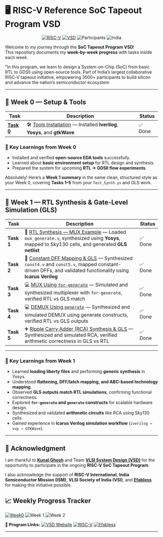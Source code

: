 # 🖥️ RISC-V Reference SoC Tapeout Program VSD
<div align="center">

[![RISC-V](https://img.shields.io/badge/RISC--V-SoC%20Tapeout-blue?style=for-the-badge&logo=riscv)](https://riscv.org/)
[![VSD](https://img.shields.io/badge/VSD-Program-orange?style=for-the-badge)](https://vsdiat.vlsisystemdesign.com/)
![Participants](https://img.shields.io/badge/Participants-3500+-success?style=for-the-badge)
![India](https://img.shields.io/badge/Made%20in-India-saffron?style=for-the-badge&logo=data:image/svg+xml;base64,PHN2ZyB3aWR0aD0iMjQiIGhlaWdodD0iMjQiIHZpZXdCb3g9IjAgMCAyNCAyNCIgZmlsbD0ibm9uZSIgeG1sbnM9Imh0dHA6Ly93d3cudzMub3JnLzIwMDAvc3ZnIj4KPHJlY3Qgd2lkdGg9IjI0IiBoZWlnaHQ9IjgiIGZpbGw9IiNGRjk5MzMiLz4KPHJlY3QgeT0iOCIgd2lkdGg9IjI0IiBoZWlnaHQ9IjgiIGZpbGw9IiNGRkZGRkYiLz4KPHJlY3QgeT0iMTYiIHdpZHRoPSIyNCIgaGVpZ2h0PSI4IiBmaWxsPSIjMTM4ODA4Ii8+Cjwvc3ZnPgo=)

</div>


Welcome to my journey through the **SoC Tapeout Program VSD**!  
This repository documents my **week-by-week progress** with tasks inside each week.  

"In this program, we learn to design a System-on-Chip (SoC) from basic RTL to GDSII using open-source tools. Part of India’s largest collaborative RISC-V tapeout initiative, empowering 3500+ participants to build silicon and advance the nation’s semiconductor ecosystem

---

## 📅 Week 0 — Setup & Tools

| Task | Description | Status |
|------|-------------|---------|
| [**Task 0**](Week0/Task0/README.md) | 🛠️ [Tools Installation](Week0/Task0/README.md) — Installed **Iverilog**, **Yosys**, and **gtkWave** | ✅ Done |



### 🌟 Key Learnings from Week 0
- Installed and verified **open-source EDA tools** successfully.  
- Learned about **basic environment setup** for RTL design and synthesis.  
- Prepared the system for upcoming **RTL → GDSII flow experiments**.


Absolutely! Here’s a **Week 1 summary** in the same clean, structured style as your Week 0, covering **Tasks 1–5** from your `Test_Synth.ys` and GLS work.

---

## 📅 Week 1 — RTL Synthesis & Gate-Level Simulation (GLS)

| Task       | Description                                                                                                                                                                       | Status |
| ---------- | --------------------------------------------------------------------------------------------------------------------------------------------------------------------------------- | ------ |
| **Task 1** | 🔧 [RTL Synthesis — MUX Example](Week1/README.md#-task-1--rtl-synthesis-mux-example) — Loaded `mux_generate.v`, synthesized using **Yosys**, mapped to Sky130 cells, and generated **GLS netlist**             | ✅ Done |
| **Task 2** | 🎯 [Constant DFF Mapping & GLS](Week1/README.md#-task-2--constant-dff-mapping--gls) — Synthesized `const4.v` and `const5.v`, mapped constant-driven DFFs, and validated functionality using **Icarus Verilog** | ✅ Done |
| **Task 3** | 💻 [MUX Using `for-generate`](Week1/README.md#-task-3--mux-using-for-generate) — Simulated and synthesized multiplexer with `for-generate`, verified RTL vs GLS match                                       | ✅ Done |
| **Task 4** | 💻 [DEMUX Using `generate`](Week1/README.md#-task-4--demux-using-generate) — Synthesized and simulated DEMUX using generate constructs, verified RTL vs GLS outputs                                       | ✅ Done |
| **Task 5** | ➕ [Ripple Carry Adder (RCA) Synthesis & GLS](Week1/README.md#-task-5--ripple-carry-adder-rca) — Synthesized and simulated RCA, verified arithmetic correctness in GLS vs RTL                                | ✅ Done |

---

### 🌟 Key Learnings from Week 1

* Learned **loading liberty files** and performing **generic synthesis** in Yosys.
* Understood **flattening, DFF/latch mapping, and ABC-based technology mapping**.
* Observed **GLS outputs match RTL simulations**, confirming functional correctness.
* Explored **`for-generate` and `generate` constructs** for scalable hardware design.
* Synthesized and validated **arithmetic circuits** like RCA using Sky130 cells.
* Gained experience in **Icarus Verilog simulation workflow** (`iverilog → vvp → GTKWave`).

---




## 🙏 Acknowledgment  

I am thankful to [**Kunal Ghosh**](https://github.com/kunalg123) and Team **[VLSI System Design (VSD)](https://vsdiat.vlsisystemdesign.com/)** for the opportunity to participate in the ongoing **RISC-V SoC Tapeout Program**.  

I also acknowledge the support of **RISC-V International**, **India Semiconductor Mission (ISM)**, **VLSI Society of India (VSI)**, and [**Efabless**](https://github.com/efabless) for making this initiative possible.  

## 📈 **Weekly Progress Tracker**

[![Week0](https://img.shields.io/badge/Week%200-Tools%20Setup-success?style=flat-square)](Week0)
![Week 1](https://img.shields.io/badge/Week%201-Coming%20Soon-lightgrey?style=flat-square)
![Week 2](https://img.shields.io/badge/Week%202-Upcoming-lightgrey?style=flat-square)



**🔗 Program Links:**
[![VSD Website](https://img.shields.io/badge/VSD-Official%20Website-blue?style=flat-square)](https://vsdiat.vlsisystemdesign.com/)
[![RISC-V](https://img.shields.io/badge/RISC--V-International-green?style=flat-square)](https://riscv.org/)
[![Efabless](https://img.shields.io/badge/Efabless-Platform-orange?style=flat-square)](https://efabless.com/)





---

